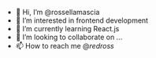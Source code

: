 - 👋 Hi, I’m @rossellamascia
- 👀 I’m interested in frontend development
- 🌱 I’m currently learning React.js
- 💞️ I’m looking to collaborate on ...
- 📫 How to reach me @_redross_

<!---
rossellamascia/rossellamascia is a ✨ special ✨ repository because its `README.md` (this file) appears on your GitHub profile.
You can click the Preview link to take a look at your changes.
--->
